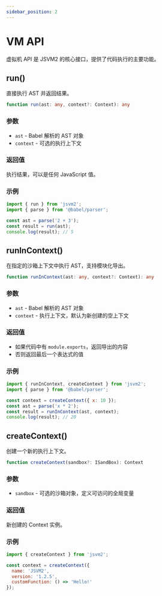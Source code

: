 ```yaml
---
sidebar_position: 2
---
```


# VM API

虚拟机 API 是 JSVM2 的核心接口，提供了代码执行的主要功能。

## run()

直接执行 AST 并返回结果。

```typescript
function run(ast: any, context?: Context): any
```

### 参数

- `ast` - Babel 解析的 AST 对象
- `context` - 可选的执行上下文

### 返回值

执行结果，可以是任何 JavaScript 值。

### 示例

```javascript
import { run } from 'jsvm2';
import { parse } from '@babel/parser';

const ast = parse('2 + 3');
const result = run(ast);
console.log(result); // 5
```

## runInContext()

在指定的沙箱上下文中执行 AST，支持模块化导出。

```typescript
function runInContext(ast: any, context?: Context): any
```

### 参数

- `ast` - Babel 解析的 AST 对象
- `context` - 执行上下文，默认为新创建的空上下文

### 返回值

- 如果代码中有 `module.exports`，返回导出的内容
- 否则返回最后一个表达式的值

### 示例

```javascript
import { runInContext, createContext } from 'jsvm2';
import { parse } from '@babel/parser';

const context = createContext({ x: 10 });
const ast = parse('x * 2');
const result = runInContext(ast, context);
console.log(result); // 20
```

## createContext()

创建一个新的执行上下文。

```typescript
function createContext(sandbox?: ISandBox): Context
```

### 参数

- `sandbox` - 可选的沙箱对象，定义可访问的全局变量

### 返回值

新创建的 Context 实例。

### 示例

```javascript
import { createContext } from 'jsvm2';

const context = createContext({
  name: 'JSVM2',
  version: '1.2.5',
  customFunction: () => 'Hello!'
});
```